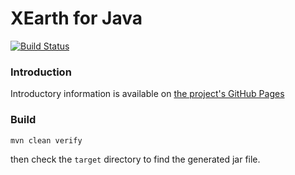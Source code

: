 # XEarth for Java

[![Build Status](https://travis-ci.org/thomas-fritsch/xearth.svg?branch=master)](https://travis-ci.org/thomas-fritsch/xearth)

### Introduction

Introductory information is available on [the project's GitHub Pages](http://thomas-fritsch.github.io/xearth/)

### Build

	mvn clean verify
   
  then check the `target` directory to find the generated jar file.

